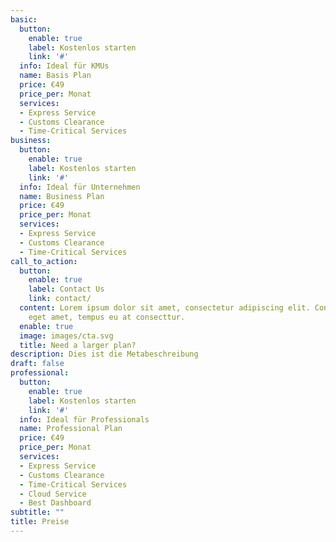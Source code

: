 ```yaml
---
basic:
  button:
    enable: true
    label: Kostenlos starten
    link: '#'
  info: Ideal für KMUs
  name: Basis Plan
  price: €49
  price_per: Monat
  services:
  - Express Service
  - Customs Clearance
  - Time-Critical Services
business:
  button:
    enable: true
    label: Kostenlos starten
    link: '#'
  info: Ideal für Unternehmen
  name: Business Plan
  price: €49
  price_per: Monat
  services:
  - Express Service
  - Customs Clearance
  - Time-Critical Services
call_to_action:
  button:
    enable: true
    label: Contact Us
    link: contact/
  content: Lorem ipsum dolor sit amet, consectetur adipiscing elit. Consequat tristique
    eget amet, tempus eu at consecttur.
  enable: true
  image: images/cta.svg
  title: Need a larger plan?
description: Dies ist die Metabeschreibung
draft: false
professional:
  button:
    enable: true
    label: Kostenlos starten
    link: '#'
  info: Ideal für Professionals
  name: Professional Plan
  price: €49
  price_per: Monat
  services:
  - Express Service
  - Customs Clearance
  - Time-Critical Services
  - Cloud Service
  - Best Dashboard
subtitle: ""
title: Preise
---
```

